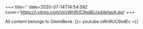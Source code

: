 +++
title=''
date=2020-07-14T14:54:59Z
cover='https://i.ytimg.com/vi/xWn9UC9xdEc/sddefault.jpg'
+++

All content belongs to GlennBeck.
{{< youtube xWn9UC9xdEc >}}
